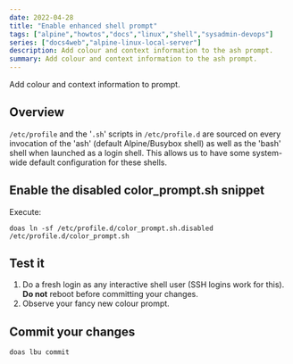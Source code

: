 ```yaml
---
date: 2022-04-28
title: "Enable enhanced shell prompt"
tags: ["alpine","howtos","docs","linux","shell","sysadmin-devops"]
series: ["docs4web","alpine-linux-local-server"]
description: Add colour and context information to the ash prompt.
summary: Add colour and context information to the ash prompt.
---
```


Add colour and context information to prompt.

## Overview

`/etc/profile` and the '`.sh`' scripts in `/etc/profile.d` are sourced on every invocation of the 'ash' (default Alpine/Busybox shell) as well as the 'bash' shell when launched as a login shell. This allows us to have some system-wide default configuration for these shells.

## Enable the disabled color_prompt.sh snippet

Execute:

``` shell
doas ln -sf /etc/profile.d/color_prompt.sh.disabled /etc/profile.d/color_prompt.sh
```

## Test it

1. Do a fresh login as any interactive shell  user (SSH logins work for this). **Do not** reboot before committing your changes.
2. Observe your fancy new colour prompt.

## Commit your changes

``` shell
doas lbu commit
```
